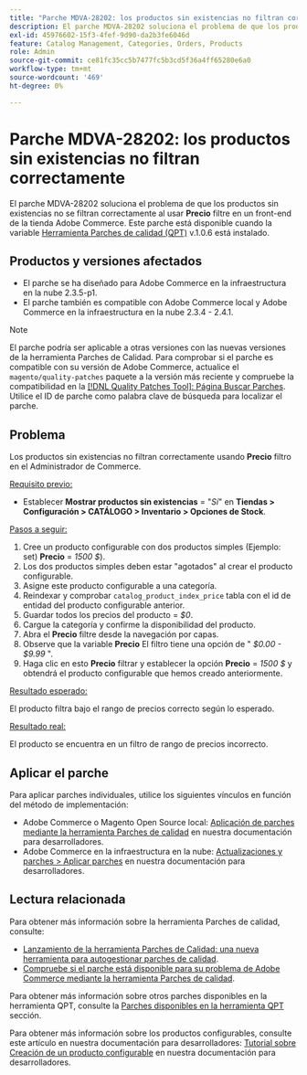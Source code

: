 ```yaml
---
title: "Parche MDVA-28202: los productos sin existencias no filtran correctamente"
description: El parche MDVA-28202 soluciona el problema de que los productos sin existencias no se filtran correctamente mediante el filtro **Precio** en el front-end de una tienda Adobe Commerce. Este parche está disponible cuando está instalada la [Quality Patches Tool (QPT)](https://devdocs.magento.com/guides/v2.4/comp-mgr/patching.html#mqp) v.1.0.6.
exl-id: 45976602-15f3-4fef-9d90-da2b3fe6046d
feature: Catalog Management, Categories, Orders, Products
role: Admin
source-git-commit: ce81fc35cc5b7477fc5b3cd5f36a4ff65280e6a0
workflow-type: tm+mt
source-wordcount: '469'
ht-degree: 0%

---
```


# Parche MDVA-28202: los productos sin existencias no filtran correctamente

El parche MDVA-28202 soluciona el problema de que los productos sin existencias no se filtran correctamente al usar **Precio** filtre en un front-end de la tienda Adobe Commerce. Este parche está disponible cuando la variable [Herramienta Parches de calidad (QPT)](https://devdocs.magento.com/guides/v2.4/comp-mgr/patching.html#mqp) v.1.0.6 está instalado.

## Productos y versiones afectados

* El parche se ha diseñado para Adobe Commerce en la infraestructura en la nube 2.3.5-p1.
* El parche también es compatible con Adobe Commerce local y Adobe Commerce en la infraestructura en la nube 2.3.4 - 2.4.1.

>[!NOTE]
>
>El parche podría ser aplicable a otras versiones con las nuevas versiones de la herramienta Parches de Calidad. Para comprobar si el parche es compatible con su versión de Adobe Commerce, actualice el `magento/quality-patches` paquete a la versión más reciente y compruebe la compatibilidad en la [[!DNL Quality Patches Tool]: Página Buscar Parches](https://devdocs.magento.com/quality-patches/tool.html#patch-grid). Utilice el ID de parche como palabra clave de búsqueda para localizar el parche.

## Problema

Los productos sin existencias no filtran correctamente usando **Precio** filtro en el Administrador de Commerce.

<u>Requisito previo:</u>

* Establecer **Mostrar productos sin existencias** = &quot;*Sí*&quot; en **Tiendas > Configuración > CATÁLOGO > Inventario > Opciones de Stock**.

<u>Pasos a seguir:</u>

1. Cree un producto configurable con dos productos simples (Ejemplo: set) **Precio** = *1500 $*).
1. Los dos productos simples deben estar &quot;agotados&quot; al crear el producto configurable.
1. Asigne este producto configurable a una categoría.
1. Reindexar y comprobar `catalog_product_index_price` tabla con el id de entidad del producto configurable anterior.
1. Guardar todos los precios del producto = *$0*.
1. Cargue la categoría y confirme la disponibilidad del producto.
1. Abra el **Precio** filtre desde la navegación por capas.
1. Observe que la variable **Precio** El filtro tiene una opción de &quot; *$0.00 - $9.99* &quot;.
1. Haga clic en esto **Precio** filtrar y establecer la opción **Precio** = *1500 $* y obtendrá el producto configurable que hemos creado anteriormente.

<u>Resultado esperado:</u>

El producto filtra bajo el rango de precios correcto según lo esperado.

<u>Resultado real:</u>

El producto se encuentra en un filtro de rango de precios incorrecto.

## Aplicar el parche

Para aplicar parches individuales, utilice los siguientes vínculos en función del método de implementación:

* Adobe Commerce o Magento Open Source local: [Aplicación de parches mediante la herramienta Parches de calidad](https://devdocs.magento.com/guides/v2.4/comp-mgr/patching/mqp.html) en nuestra documentación para desarrolladores.
* Adobe Commerce en la infraestructura en la nube: [Actualizaciones y parches > Aplicar parches](https://devdocs.magento.com/cloud/project/project-patch.html) en nuestra documentación para desarrolladores.

## Lectura relacionada

Para obtener más información sobre la herramienta Parches de calidad, consulte:

* [Lanzamiento de la herramienta Parches de Calidad: una nueva herramienta para autogestionar parches de calidad](/help/announcements/adobe-commerce-announcements/magento-quality-patches-released-new-tool-to-self-serve-quality-patches.md).
* [Compruebe si el parche está disponible para su problema de Adobe Commerce mediante la herramienta Parches de calidad](/help/support-tools/patches-available-in-qpt-tool/check-patch-for-magento-issue-with-magento-quality-patches.md).

Para obtener más información sobre otros parches disponibles en la herramienta QPT, consulte la [Parches disponibles en la herramienta QPT](https://support.magento.com/hc/en-us/sections/360010506631-Patches-available-in-QPT-tool-) sección.

Para obtener más información sobre los productos configurables, consulte este artículo en nuestra documentación para desarrolladores: [Tutorial sobre Creación de un producto configurable](https://devdocs.magento.com/guides/v2.4/rest/tutorials/configurable-product/config-product-intro.html) en nuestra documentación para desarrolladores.
